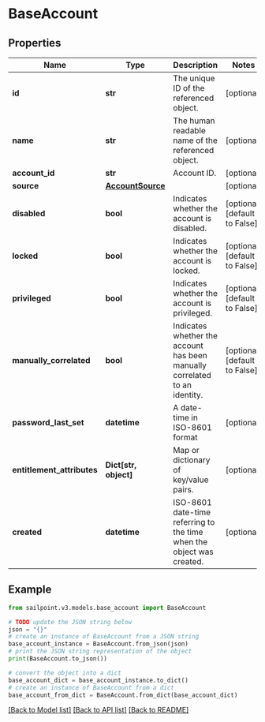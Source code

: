 # BaseAccount


## Properties

Name | Type | Description | Notes
------------ | ------------- | ------------- | -------------
**id** | **str** | The unique ID of the referenced object. | [optional] 
**name** | **str** | The human readable name of the referenced object. | [optional] 
**account_id** | **str** | Account ID. | [optional] 
**source** | [**AccountSource**](AccountSource.md) |  | [optional] 
**disabled** | **bool** | Indicates whether the account is disabled. | [optional] [default to False]
**locked** | **bool** | Indicates whether the account is locked. | [optional] [default to False]
**privileged** | **bool** | Indicates whether the account is privileged. | [optional] [default to False]
**manually_correlated** | **bool** | Indicates whether the account has been manually correlated to an identity. | [optional] [default to False]
**password_last_set** | **datetime** | A date-time in ISO-8601 format | [optional] 
**entitlement_attributes** | **Dict[str, object]** | Map or dictionary of key/value pairs. | [optional] 
**created** | **datetime** | ISO-8601 date-time referring to the time when the object was created. | [optional] 

## Example

```python
from sailpoint.v3.models.base_account import BaseAccount

# TODO update the JSON string below
json = "{}"
# create an instance of BaseAccount from a JSON string
base_account_instance = BaseAccount.from_json(json)
# print the JSON string representation of the object
print(BaseAccount.to_json())

# convert the object into a dict
base_account_dict = base_account_instance.to_dict()
# create an instance of BaseAccount from a dict
base_account_from_dict = BaseAccount.from_dict(base_account_dict)
```
[[Back to Model list]](../README.md#documentation-for-models) [[Back to API list]](../README.md#documentation-for-api-endpoints) [[Back to README]](../README.md)


